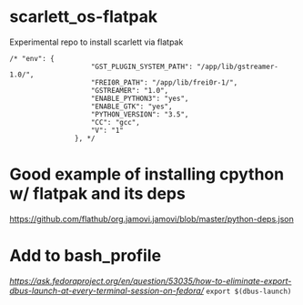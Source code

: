 # scarlett_os-flatpak
Experimental repo to install scarlett via flatpak


```
/* "env": {
                    "GST_PLUGIN_SYSTEM_PATH": "/app/lib/gstreamer-1.0/",
                    "FREI0R_PATH": "/app/lib/frei0r-1/",
                    "GSTREAMER": "1.0",
                    "ENABLE_PYTHON3": "yes",
                    "ENABLE_GTK": "yes",
                    "PYTHON_VERSION": "3.5",
                    "CC": "gcc",
                    "V": "1"
                }, */
```


# Good example of installing cpython w/ flatpak and its deps

https://github.com/flathub/org.jamovi.jamovi/blob/master/python-deps.json

# Add to bash_profile

*https://ask.fedoraproject.org/en/question/53035/how-to-eliminate-export-dbus-launch-at-every-terminal-session-on-fedora/*
`export $(dbus-launch)`
